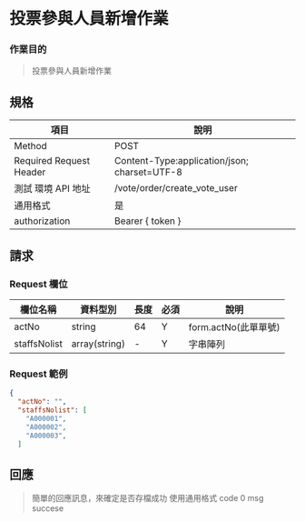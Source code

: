 # 投票參與人員新增作業

### 作業目的

> 投票參與人員新增作業

## 規格

| 項目                    | 說明                                         |
| ----------------------- | -------------------------------------------- |
| Method                  | POST                                         |
| Required Request Header | Content-Type:application/json; charset=UTF-8 |
| 測試 環境 API 地址      | /vote/order/create_vote_user                 |
| 通用格式                | 是                                           |
| authorization           | Bearer { token }                             |

## 請求

### Request 欄位

| 欄位名稱       | 資料型別      | 長度 | 必須 | 說明                  |
| -------------- | ------------- | ---- | ---- | --------------------- |
| actNo         | string        | 64   | Y    | form.actNo(此單單號) |
| staffsNolist | array(string) | -    | Y    | 字串陣列              |

### Request 範例

```json
{
  "actNo": "",
  "staffsNolist": [
    "A000001",
    "A000002",
    "A000003",
  ]
```

## 回應

> 簡單的回應訊息，來確定是否存檔成功
> 使用通用格式 code 0 msg succese
